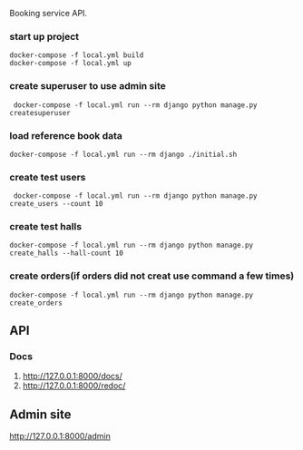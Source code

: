 Booking service API.

### start up project
```
docker-compose -f local.yml build
docker-compose -f local.yml up
```

### create superuser to use admin site

```
 docker-compose -f local.yml run --rm django python manage.py createsuperuser
```

### load reference book data
```
docker-compose -f local.yml run --rm django ./initial.sh
```

### create test users

```
 docker-compose -f local.yml run --rm django python manage.py create_users --count 10
```


### create test halls

```
docker-compose -f local.yml run --rm django python manage.py create_halls --hall-count 10
```

### create orders(if orders did not creat use command a few times)

```
docker-compose -f local.yml run --rm django python manage.py create_orders
```

## API
### Docs
1) http://127.0.0.1:8000/docs/
2) http://127.0.0.1:8000/redoc/

## Admin site
http://127.0.0.1:8000/admin

